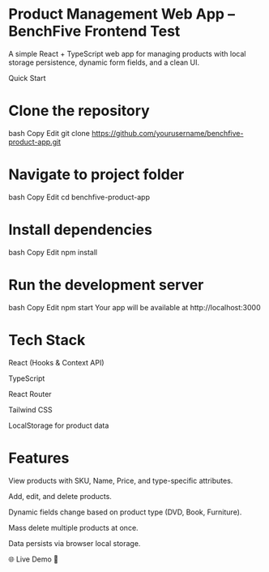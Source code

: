 # Product Management Web App – BenchFive Frontend Test
A simple React + TypeScript web app for managing products with local storage persistence, dynamic form fields, and a clean UI.

Quick Start
# Clone the repository
bash
Copy
Edit
git clone https://github.com/yourusername/benchfive-product-app.git
# Navigate to project folder
bash
Copy
Edit
cd benchfive-product-app
# Install dependencies
bash
Copy
Edit
npm install
# Run the development server
bash
Copy
Edit
npm start
Your app will be available at http://localhost:3000

# Tech Stack
React (Hooks & Context API)

TypeScript

React Router

Tailwind CSS

LocalStorage for product data

# Features
View products with SKU, Name, Price, and type-specific attributes.

Add, edit, and delete products.

Dynamic fields change based on product type (DVD, Book, Furniture).

Mass delete multiple products at once.

Data persists via browser local storage.

🌐 Live Demo
🔗 